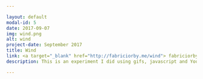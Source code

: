```yaml
---

layout: default
modal-id: 5
date: 2017-09-07
img: wind.png
alt: wind
project-date: September 2017
title: Wind
link: <a target="_blank" href="http://fabriciorby.me/wind"> fabriciorby.me/wind <a/>
description: This is an experiment I did using gifs, javascript and YouTube Player API for iframes, the main goal is to prank the user by playing the famous "gemidão do zap". If you don't know what I mean, just be careful and turn your volume down. <br> Oh, all images and concept art credits go to <a href="https://fauux.neocities.org/"> fauux</a>.

---
```

